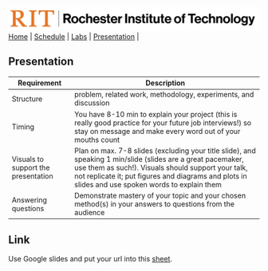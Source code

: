[<img width=900 src="../img/logo_rit.png?raw=yes">](../README.md)   
[Home](../README.md) |
[Schedule](../schedule.md) |
[Labs](labs.md) |
[Presentation](presentation.md) |

## Presentation
 
 | Requirement | Description | 
 |------------|--------|
 | Structure | problem, related work, methodology, experiments, and discussion | 
 | Timing | You have 8-10 min to explain your project (this is really good practice for your future job interviews!) so stay on message and make every word out of your mouths count | 
 | Visuals to support the presentation | Plan on max. 7-8 slides (excluding your title slide), and speaking 1 min/slide (slides are a great pacemaker, use them as such!). Visuals should support your talk, not replicate it; put figures and diagrams and plots in slides and use spoken words to explain them | 
 | Answering questions | Demonstrate mastery of your topic and your chosen method(s) in your answers to questions from the audience | 


## Link

Use Google slides and put your url into this [sheet](https://docs.google.com/spreadsheets/d/1w6aNToF7cyjsaXNpmJNCxZmzXrB5BWu0F6thpt_bnKk/edit?usp=sharing).
